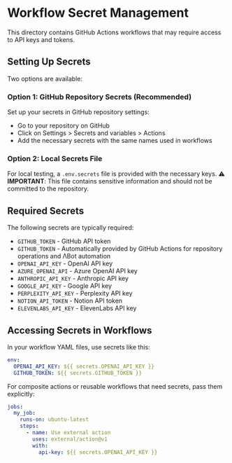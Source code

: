 # Workflow Secret Management

This directory contains GitHub Actions workflows that may require access to API keys and tokens.

## Setting Up Secrets

Two options are available:

### Option 1: GitHub Repository Secrets (Recommended)
Set up your secrets in GitHub repository settings:
- Go to your repository on GitHub
- Click on Settings > Secrets and variables > Actions
- Add the necessary secrets with the same names used in workflows

### Option 2: Local Secrets File
For local testing, a `.env.secrets` file is provided with the necessary keys.
⚠️ **IMPORTANT**: This file contains sensitive information and should not be committed to the repository.

## Required Secrets

The following secrets are typically required:
- `GITHUB_TOKEN` - GitHub API token
- `GITHUB_TOKEN` - Automatically provided by GitHub Actions for repository operations and ΛBot automation
- `OPENAI_API_KEY` - OpenAI API key
- `AZURE_OPENAI_API` - Azure OpenAI API key
- `ANTHROPIC_API_KEY` - Anthropic API key
- `GOOGLE_API_KEY` - Google API key
- `PERPLEXITY_API_KEY` - Perplexity API key
- `NOTION_API_TOKEN` - Notion API token
- `ELEVENLABS_API_KEY` - ElevenLabs API key

## Accessing Secrets in Workflows

In your workflow YAML files, use secrets like this:

```yaml
env:
  OPENAI_API_KEY: ${{ secrets.OPENAI_API_KEY }}
  GITHUB_TOKEN: ${{ secrets.GITHUB_TOKEN }}
```

For composite actions or reusable workflows that need secrets, pass them explicitly:

```yaml
jobs:
  my_job:
    runs-on: ubuntu-latest
    steps:
      - name: Use external action
        uses: external/action@v1
        with:
          api-key: ${{ secrets.OPENAI_API_KEY }}
```
